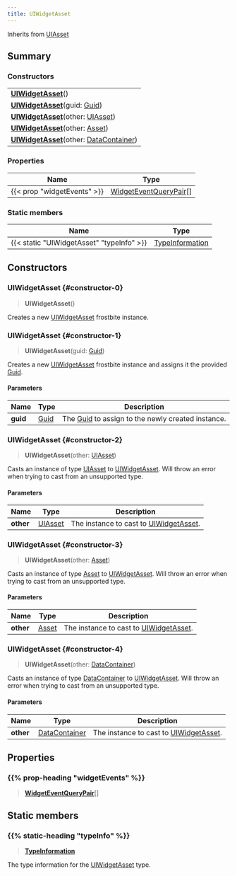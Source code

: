 ```yaml
---
title: UIWidgetAsset
---
```


Inherits from [UIAsset](/vext/ref/fb/uiasset)

## Summary

### Constructors

|  |
| --- |
| **[UIWidgetAsset](#constructor-0)**() |
| **[UIWidgetAsset](#constructor-1)**(guid: [Guid](/vext/ref/shared/type/guid)) |
| **[UIWidgetAsset](#constructor-2)**(other: [UIAsset](/vext/ref/fb/uiasset)) |
| **[UIWidgetAsset](#constructor-3)**(other: [Asset](/vext/ref/fb/asset)) |
| **[UIWidgetAsset](#constructor-4)**(other: [DataContainer](/vext/ref/shared/type/datacontainer)) |

### Properties

| Name | Type |
| ---- | ---- |
| {{< prop "widgetEvents" >}} | [WidgetEventQueryPair](/vext/ref/fb/widgeteventquerypair)[] |

### Static members

| Name | Type |
| ---- | ---- |
| {{< static "UIWidgetAsset" "typeInfo" >}} | [TypeInformation](/vext/ref/shared/type/typeinformation) |

## Constructors

### UIWidgetAsset {#constructor-0}

> **UIWidgetAsset**()

Creates a new [UIWidgetAsset](/vext/ref/fb/uiwidgetasset) frostbite instance.

### UIWidgetAsset {#constructor-1}

> **UIWidgetAsset**(guid: [Guid](/vext/ref/shared/type/guid))

Creates a new [UIWidgetAsset](/vext/ref/fb/uiwidgetasset) frostbite instance and assigns it the provided [Guid](/vext/ref/shared/type/guid).

#### Parameters

| Name | Type | Description |
| ---- | ---- | ----------- |
| **guid** | [Guid](/vext/ref/shared/type/guid) | The [Guid](/vext/ref/shared/type/guid) to assign to the newly created instance. |

### UIWidgetAsset {#constructor-2}

> **UIWidgetAsset**(other: [UIAsset](/vext/ref/fb/uiasset))

Casts an instance of type [UIAsset](/vext/ref/fb/uiasset) to [UIWidgetAsset](/vext/ref/fb/uiwidgetasset). Will throw an error when trying to cast from an unsupported type.

#### Parameters

| Name | Type | Description |
| ---- | ---- | ----------- |
| **other** | [UIAsset](/vext/ref/fb/uiasset) | The instance to cast to [UIWidgetAsset](/vext/ref/fb/uiwidgetasset). |

### UIWidgetAsset {#constructor-3}

> **UIWidgetAsset**(other: [Asset](/vext/ref/fb/asset))

Casts an instance of type [Asset](/vext/ref/fb/asset) to [UIWidgetAsset](/vext/ref/fb/uiwidgetasset). Will throw an error when trying to cast from an unsupported type.

#### Parameters

| Name | Type | Description |
| ---- | ---- | ----------- |
| **other** | [Asset](/vext/ref/fb/asset) | The instance to cast to [UIWidgetAsset](/vext/ref/fb/uiwidgetasset). |

### UIWidgetAsset {#constructor-4}

> **UIWidgetAsset**(other: [DataContainer](/vext/ref/shared/type/datacontainer))

Casts an instance of type [DataContainer](/vext/ref/shared/type/datacontainer) to [UIWidgetAsset](/vext/ref/fb/uiwidgetasset). Will throw an error when trying to cast from an unsupported type.

#### Parameters

| Name | Type | Description |
| ---- | ---- | ----------- |
| **other** | [DataContainer](/vext/ref/shared/type/datacontainer) | The instance to cast to [UIWidgetAsset](/vext/ref/fb/uiwidgetasset). |

## Properties

### {{% prop-heading "widgetEvents" %}}

> **[WidgetEventQueryPair](/vext/ref/fb/widgeteventquerypair)**[]

## Static members

### {{% static-heading "typeInfo" %}}

> **[TypeInformation](/vext/ref/shared/type/typeinformation)**

The type information for the [UIWidgetAsset](/vext/ref/fb/uiwidgetasset) type.

